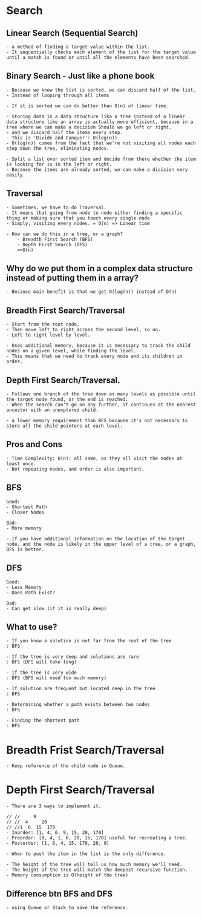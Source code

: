 # Search

## Linear Search (Sequential Search)

    - a method of finding a target value within the list.
    - It sequentially checks each element of the list for the target value until a match is found or until all the elements have been searched.

## Binary Search - Just like a phone book

    - Because we know the list is sorted, we can discard half of the list.
    - Instead of looping through all items

    - If it is sorted we can do better than O(n) of linear time.

    - Storing data in a data structure lika a tree instead of a linear data structure like an array is actually more efficient, because in a tree where we can make a decision Should we go left or right.
    - and we discard half the items every step.
    - This is 'Divide and Conquer': O(log(n))
    - O(log(n)) comes from the fact that we're not visiting all nodes each step down the tree, eliminating nodes.

    - Split a list over sorted item and decide from there whether the item is looking for is in the left or right.
    - Because the items are already sorted, we can make a dicision very easily.

## Traversal

    - Sometimes, we have to do Traversal.
    - It means that going from node to node either finding a specific thing or making sure that you touch every single node
    - Simply, visiting every nodes. = O(n) => Linear time

    - How can we do this in a tree, or a graph?
        - Breadth First Search (BFS)
        - Depth First Search (DFS)
        =>O(n)

## Why do we put them in a complex data structure instead of putting them in a array?

    - Because main benefit is that we get O(log(n)) instead of O(n)

## Breadth First Search/Traversal

    - Start from the root node,
    - Then move left to right across the second level, so on.
    - Left to right level by level.

    - Uses additional memory, because it is necessary to track the child nodes on a given level, while finding the level.
    - This means that we need to track every node and its children in order.

## Depth First Search/Traversal.

    - Follows one branch of the tree down as many levels as possible until the target node found, or the end is reached.
    - When the search can't go on any further, it continues at the nearest ancestor with an unexplored child.

    - a lower memory requirement than BFS because it's not necessary to store all the child pointers at each level.

## Pros and Cons

    - Time Complexity: O(n): all same, as they all visit the nodes at least once.
    - Not repeating nodes, and order is also important.

## BFS

    Good:
    - Shortest Path
    - Closer Nodes

    Bad:
    - More memory

    - If you have additional information on the location of the target node, and the node is likely in the upper level of a tree, or a graph, BFS is better.

## DFS

    Good:
    - Less Memory
    - Does Path Exist?

    Bad:
    - Can get slow (if it is really deep)

## What to use?

    - If you know a solution is not far from the root of the tree
    : BFS

    - If the tree is very deep and solutions are rare
    : BFS (DFS will take long)

    - If the tree is very wide
    : DFS (BFS will need too much memory)

    - If solution are frequent but located deep in the tree
    : DFS

    - Determining whether a path exists between two nodes
    : DFS

    - Finding the shortest path
    : BFS

# Breadth Frist Search/Traversal

    - Keep reference of the child node in Queue.

# Depth First Search/Traversal

    - There are 3 ways to implement it.

    // //     9
    // //  4     20
    // //1  6  15  170
    - Inorder: [1, 4, 6, 9, 15, 20, 170]
    - Preorder: [9, 4, 1, 6, 20, 15, 170] useful for recreating a tree.
    - Postorder: [1, 6, 4, 15, 170, 20, 9]

    - When to push the item in the list is the only difference.

    - The height of the tree will tell us how much memory we'll need.
    - The height of the tree will match the deepest recursive function.
    - Memory consumption is O(height of the tree)

## Difference btn BFS and DFS

    - using Queue or Stack to save the reference.

